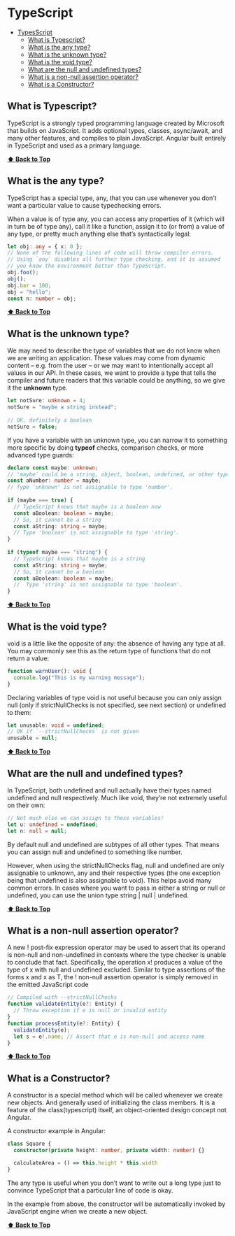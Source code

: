 # TypeScript

- [TypesScript](#typescript)
    - [What is Typescript?](#what-is-typescript)
    - [What is the any type?](#what-is-the-any-type)
    - [What is the unknown type?](#what-is-the-unknown-type)
    - [What is the void type?](#what-is-the-void-type)
    - [What are the null and undefined types?](#what-are-the-null-and-undefined-types)
    - [What is a non-null assertion operator?](#what-is-a-non-null-assertion-operator)
    - [What is a Constructor?](#what-is-a-constructor)


## What is **Typescript**?

TypeScript is a strongly typed programming language created by Microsoft that builds on JavaScript.
It adds optional types, classes, async/await, and many other features, and compiles to plain JavaScript.
Angular built entirely in TypeScript and used as a primary language.

**[⬆ Back to Top](#typescript)**

## What is the **any** type?

TypeScript has a special type, any, that you can use whenever you don’t want a particular value to cause typechecking errors.

When a value is of type any, you can access any properties of it (which will in turn be of type any), call it like a function, assign it to (or from) a value of any type, or pretty much anything else that’s syntactically legal:

```typescript
let obj: any = { x: 0 };
// None of the following lines of code will throw compiler errors.
// Using `any` disables all further type checking, and it is assumed 
// you know the environment better than TypeScript.
obj.foo();
obj();
obj.bar = 100;
obj = "hello";
const n: number = obj;
```

**[⬆ Back to Top](#typescript)**

## What is the **unknown** type?

We may need to describe the type of variables that we do not know when we are writing an application. These values may come from dynamic content – e.g. from the user – or we may want to intentionally accept all values in our API. In these cases, we want to provide a type that tells the compiler and future readers that this variable could be anything, so we give it the **unknown** type.

```typescript
let notSure: unknown = 4;
notSure = "maybe a string instead";
 
// OK, definitely a boolean
notSure = false;
```

If you have a variable with an unknown type, you can narrow it to something more specific by doing **typeof** checks, comparison checks, or more advanced type guards:

```typescript
declare const maybe: unknown;
// 'maybe' could be a string, object, boolean, undefined, or other types
const aNumber: number = maybe;
// Type 'unknown' is not assignable to type 'number'.
 
if (maybe === true) {
  // TypeScript knows that maybe is a boolean now
  const aBoolean: boolean = maybe;
  // So, it cannot be a string
  const aString: string = maybe;
  // Type 'boolean' is not assignable to type 'string'.
}
 
if (typeof maybe === "string") {
  // TypeScript knows that maybe is a string
  const aString: string = maybe;
  // So, it cannot be a boolean
  const aBoolean: boolean = maybe;
  //  Type 'string' is not assignable to type 'boolean'.
}
```

**[⬆ Back to Top](#typescript)**

## What is the **void** type?

void is a little like the opposite of any: the absence of having any type at all. You may commonly see this as the return type of functions that do not return a value:

```typescript
function warnUser(): void {
  console.log("This is my warning message");
}
```

Declaring variables of type void is not useful because you can only assign null (only if strictNullChecks is not specified, see next section) or undefined to them:

```typescript
let unusable: void = undefined;
// OK if `--strictNullChecks` is not given
unusable = null;
```

**[⬆ Back to Top](#typescript)**

## What are the **null** and **undefined** types?

In TypeScript, both undefined and null actually have their types named undefined and null respectively. Much like void, they’re not extremely useful on their own:

```typescript
// Not much else we can assign to these variables!
let u: undefined = undefined;
let n: null = null;
```

By default null and undefined are subtypes of all other types. That means you can assign null and undefined to something like number.

However, when using the strictNullChecks flag, null and undefined are only assignable to unknown, any and their respective types (the one exception being that undefined is also assignable to void). This helps avoid many common errors. In cases where you want to pass in either a string or null or undefined, you can use the union type string | null | undefined.

**[⬆ Back to Top](#typescript)**

## What is a **non-null assertion operator**?

A new ! post-fix expression operator may be used to assert that its operand is non-null and non-undefined in contexts where the type checker is unable to conclude that fact. Specifically, the operation x! produces a value of the type of x with null and undefined excluded. Similar to type assertions of the forms <T>x and x as T, the ! non-null assertion operator is simply removed in the emitted JavaScript code

```typescript
// Compiled with --strictNullChecks
function validateEntity(e?: Entity) {
  // Throw exception if e is null or invalid entity
}
function processEntity(e?: Entity) {
  validateEntity(e);
  let s = e!.name; // Assert that e is non-null and access name
}
```

**[⬆ Back to Top](#typescript)**

## What is a **Constructor**?

A constructor is a special method which will be called whenever we create new objects. And generally used of initializing the class members. It is a feature of the class(typescript) itself, an object-oriented design concept not Angular.

A constructor example in Angular:

```typescript
class Square {
  constructor(private height: number, private width: number) {}

  calculateArea = () => this.height * this.width
}
```

The any type is useful when you don’t want to write out a long type just to convince TypeScript that a particular line of code is okay.

In the example from above, the constructor will be automatically invoked by JavaScript engine when we create a new object.

**[⬆ Back to Top](#typescript)**